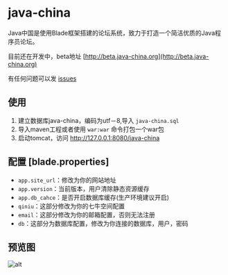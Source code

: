 # java-china

Java中国是使用Blade框架搭建的论坛系统，致力于打造一个简洁优质的Java程序员论坛。

目前还在开发中，beta地址 [http://beta.java-china.org](http://beta.java-china.org)

有任何问题可以发 [issues](https://github.com/junicorn/java-china/issues/new)

## 使用

1. 建立数据库java-china，编码为utf－8,导入 `java-china.sql`
2. 导入maven工程或者使用 `war:war` 命令打包一个war包
3. 启动tomcat，访问 http://127.0.0.1:8080/java-china

## 配置 [blade.properties]

- `app.site_url`：修改为你的网站地址
- `app.version`：当前版本，用户清除静态资源缓存
- `app.db_cahce`：是否开启数据库缓存(生产环境建议开启)
- `qiniu`：这部分修改为你的七牛空间配置
- `email`：这部分修改为你的邮箱配置，否则无法注册
- `db`：这部分为数据库配置，修改为你连接的数据库，用户，密码

## 预览图 

![alt](http://7xsk2r.com2.z0.glb.clouddn.com/QQ20160404-0.png)

